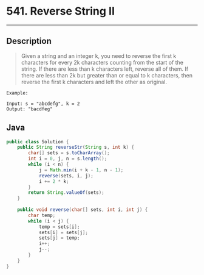 # 541. Reverse String II
          

---

## Description

> Given a string and an integer k, you need to reverse the first k characters for every 2k characters counting from the start of the string. If there are less than k characters left, reverse all of them. If there are less than 2k but greater than or equal to k characters, then reverse the first k characters and left the other as original.

```
Example:

Input: s = "abcdefg", k = 2
Output: "bacdfeg"
```



## Java

```java
public class Solution {
    public String reverseStr(String s, int k) {
        char[] sets = s.toCharArray();
        int i = 0, j, n = s.length();
        while (i < n) {
            j = Math.min(i + k - 1, n - 1);
            reverse(sets, i, j);
            i += 2 * k;
        }
        return String.valueOf(sets);
    }
    
    public void reverse(char[] sets, int i, int j) {
        char temp;
        while (i < j) {
            temp = sets[i];
            sets[i] = sets[j];
            sets[j] = temp;
            i++;
            j--;
        }
    }
}
```
